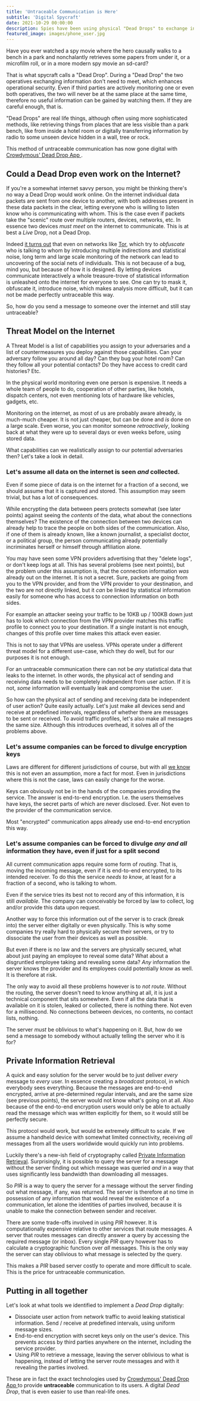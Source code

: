 ```yaml
---
title: 'Untraceable Communication is Here'
subtitle: 'Digital Spycraft'
date: 2021-10-29 00:00:00
description: Spies have been using physical "Dead Drops" to exchange information securely for decades. This method has now become digital and accessible to everyone.
featured_image: images/phone_user.jpg
---
```


Have you ever watched a spy movie where the hero causally walks to a bench in a park
and nonchalantly retrieves some papers from under it, or a microfilm roll, or in a more modern spy movie an sd-card?

That is what spycraft calls a "Dead Drop". During a "Dead Drop" the two operatives exchanging information
don't need to meet, which enhances operational security. Even if third parties are actively monitoring one
or even both operatives, the two will never be at the same place at the same time, therefore no useful information
can be gained by watching them. If they are careful enough, that is.

"Dead Drops" are real life things, although often using more sophisticated methods, like retrieving things from
places that are less visible than a park bench, like from inside a hotel room or digitally transferring information by radio
to some unseen device hidden in a wall, tree or rock.

This method of untraceable communication has now gone digital with 
<a href='http://play.google.com/store/apps/details?id=com.crowdymous.deaddrop'>
Crowdymous' Dead Drop App
</a>.

## Could a Dead Drop even work on the Internet?

If you're a somewhat internet savvy person, you might be thinking there's no way a Dead Drop would work online. On
the internet individual data packets are sent from one device to another, with both addresses present in these data
packets in the clear, letting everyone who is willing to listen know who is communicating with whom. This is
the case even if packets take the "scenic" route over multiple routers, devices, networks, etc. In essence
two devices *must meet* on the internet to communicate. This is at best a *Live* Drop, not a Dead Drop.

Indeed <a href="https://www.theverge.com/2015/11/11/9719098/fbi-reportedly-paid-1-million-carnegie-mellon-tor">it turns out</a>
that even on networks like <a href="https://www.torproject.org/">Tor</a>, which try to *obfuscate* who is talking
to whom by introducing multiple indirections and statistical noise,
long term and large scale monitoring of the network can lead to uncovering of the social nets of individuals. This
is not because of a bug, mind you, but because of how it is designed. By letting devices communicate interactively
a whole treasure-trove of statistical information is unleashed onto the internet for everyone to see. One can try
to mask it, obfuscate it, introduce noise, which makes analysis more difficult, but it can not be made
perfectly untraceable this way.

So, how do you send a message to someone over the internet and still stay untraceable?

## Threat Model on the Internet

A Threat Model is a list of capabilities you assign to your adversaries and a list of
countermeasures you deploy against those capabilities. Can your adversary follow you
around all day? Can they bug your hotel room? Can they follow all your potential contacts? Do they
have access to credit card histories? Etc.

In the physical world monitoring even one person is expensive. It needs a whole team of people to do,
cooperation of other parties, like hotels, dispatch centers, not even mentioning lots of hardware
like vehicles, gadgets, etc.

Monitoring on the internet, as most of us are probably aware already, is much-much cheaper. It is not
just cheaper, but can be done and *is* done on a large scale. Even worse, you can monitor someone
*retroactively*, looking back at what they were up to several days or even weeks before, using
stored data.

What capabilities can we realistically assign to our potential adversaries then? Let's take a look in detail.

### Let's assume all data on the internet is seen *and* collected.

Even if some piece of data is on the internet for a fraction of a second, we should assume
that it is captured and stored. This assumption may seem trivial, but has a lot of consequences.

While encrypting the data between peers protects somewhat (see later points) against seeing the *contents* of the data, 
what about the connections themselves? The existence of the connection between two devices can already
help to trace the people on both sides of the communication. Also, if one of them is already known, like a known journalist,
a specialist doctor, or a political group, the person communicating already potentially incriminates
herself or himself through affiliation alone.

You may have seen some VPN providers advertising that they "delete logs", or don't keep logs at all.
This has several problems (see next points), but the problem under this assumption is, that
the connection information *was* already out on the internet. It is not a secret. Sure, packets are
going from you to the VPN provider, and from the VPN provider to your destination, and the two
are not directly linked, but it *can* be linked by statistical information easily for someone
who has access to connection information on both sides.

For example an attacker seeing your traffic to be 10KB up / 100KB down just has to look
which connection from the VPN provider matches this traffic profile to connect you to your
destination. If a single instant is not enough, changes of this profile over time makes
this attack even easier.

This is not to say that VPNs are useless. VPNs operate under a different threat model for a different use-case,
which they do well, but for our purposes it is not enough.

For an untraceable communication there can not be *any* statistical data that leaks to the internet.
In other words, the physical act of sending and receiving data needs to be completely independent
from user action. If it is not, *some* information will eventually leak and compromise the user.

So how can the physical act of sending and receiving data be independent of user action? Quite
easily actually. Let's just make all devices send and receive at predefined intervals, regardless
of whether there are messages to be sent or received. To avoid traffic profiles, let's also
make all messages the same size. Although this introduces overhead, it solves all of the problems above.

### Let's assume companies can be forced to divulge encryption keys

Laws are different for different jurisdictions of course, but with all <a href="https://en.wikipedia.org/wiki/Global_surveillance_disclosures_(2013%E2%80%93present)">we know</a>
this is not even an assumption, more a fact for most. Even in jurisdictions where this is not
the case, laws can easily change for the worse.

Keys can obviously not be in the hands of the companies providing the service. The answer
is end-to-end encryption. I.e. the users themselves have keys, the secret parts of which
are never disclosed. Ever. Not even to the provider of the communication service.

Most "encrypted" communication apps already use end-to-end encryption this way.

### Let's assume companies can be forced to divulge *any and all* information they have, even if just for a split second

All current communication apps require some form of *routing*. That is, moving the
incoming message, even if it is end-to-end encrypted, to its intended receiver. To do this
the service *needs to know*, at least for a fraction of a second, who is talking to whom.

Even if the service tries its best not to record any of this information, it is still *available*. The
company can conceivably be forced by law to collect, log and/or provide this data upon request.

Another way to force this information out of the server is to crack (break into) the server either
digitally or even physically. This is why some companies try really hard to physically secure their servers, or try
to dissociate the user from their devices as well as possible.

But even if there is no law and the servers are physically secured, what about just paying an
employee to reveal some data? What about a disgruntled employee taking and revealing some data? *Any*
information the server knows the provider and its employees could potentially know as well. It is therefore at risk.

The only way to avoid all these problems however is to *not route*. Without the routing, the server doesn't need
to know anything at all, it is just a technical component that sits somewhere. Even if all the data
that is available on it is stolen, leaked or collected, there is nothing there. Not even
for a millisecond. No connections between devices, no contents, no contact lists, nothing.

The server *must* be oblivious to what's happening on it. But, how do we send a message to somebody without actually telling the server who it is for?

## Private Information Retrieval

A quick and easy solution for the server would be to just deliver *every* message to *every* user. In essence
creating a *broadcast* protocol, in which everybody sees everything. Because the messages
are end-to-end encrypted, arrive at pre-determined regular intervals, and are the same size (see previous points),
the server would not know what's going on at all. Also because of the end-to-end encryption users would only be 
able to actually read the message which was written explicitly for them, so it would still be perfectly secure.

This protocol would work, but would be extremely difficult to scale. If we assume a handheld
device with somewhat limited connectivity, receiving *all* messages from all the users worldwide
would quickly run into problems.

Luckily there's a new-ish field of cryptography called
<a href="https://en.wikipedia.org/wiki/Private_information_retrieval">Private Information Retrieval</a>.
Surprisingly, it is possible to query the server for a message without the server
finding out which message was queried *and* in a way that uses significantly less
bandwidth than downloading all messages.

So *PIR* is a way to query the server for a message without the server finding out what message, if any, 
was returned. The server is therefore at no time in possession of any information that would reveal
the existence of a communication, let alone the identities of parties involved, because it is unable to
make the connection between sender and receiver.

There are some trade-offs involved in using *PIR* however. It is computationally expensive
relative to other services that route messages. A server that routes messages can directly
answer a query by accessing the required message (or inbox). Every single *PIR* query however has to
calculate a cryptographic function over *all* messages. This is the only way the server
can stay oblivious to what message is selected by the query.

This makes a *PIR* based server costly to operate and more difficult to scale. This is the price
for untraceable communication.

## Putting in all together

Let's look at what tools we identified to implement a *Dead Drop* digitally:

* Dissociate user action from network traffic to avoid leaking statistical information.
Send / receive at predefined intervals, using uniform message sizes.
* End-to-end encryption with secret keys only on the user's device. This prevents access
by third parties anywhere on the internet, including the service provider.
* Using *PIR* to retrieve a message, leaving the server oblivious to what is happening,
instead of letting the server route messages and with it revealing the parties involved.

These are in fact the exact technologies used by
<a href='http://play.google.com/store/apps/details?id=com.crowdymous.deaddrop'>
Crowdymous' Dead Drop App
</a>
to provide **untraceable** communication to its users. A digital *Dead Drop*, that is even
easier to use than real-life ones.

